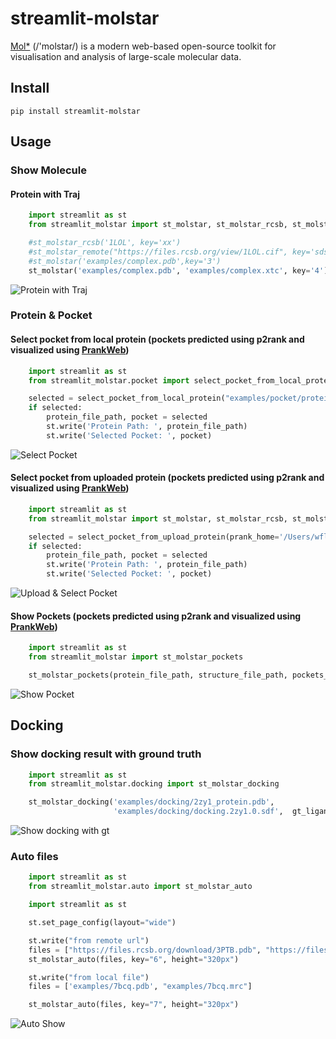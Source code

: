 # streamlit-molstar

[Mol*](https://molstar.org/) (/'molstar/) is a modern web-based open-source toolkit for visualisation and analysis of large-scale molecular data.

## Install
`pip install streamlit-molstar`

## Usage

### Show Molecule

#### Protein with Traj

```python
    import streamlit as st
    from streamlit_molstar import st_molstar, st_molstar_rcsb, st_molstar_remote

    #st_molstar_rcsb('1LOL', key='xx')
    #st_molstar_remote("https://files.rcsb.org/view/1LOL.cif", key='sds')
    #st_molstar('examples/complex.pdb',key='3')
    st_molstar('examples/complex.pdb', 'examples/complex.xtc', key='4')
```

![Protein with Traj](examples/example.png)

### Protein & Pocket

#### Select pocket from local protein (pockets predicted using p2rank and visualized using [PrankWeb](https://github.com/cusbg/prankweb))

```python
    import streamlit as st
    from streamlit_molstar.pocket import select_pocket_from_local_protein

    selected = select_pocket_from_local_protein("examples/pocket/protein.pdb", prank_home='/Users/wfluo/Downloads/p2rank_2.4/')
    if selected:
        protein_file_path, pocket = selected
        st.write('Protein Path: ', protein_file_path)
        st.write('Selected Pocket: ', pocket)
```

![Select Pocket](examples/pocket/pocket_select.png)

#### Select pocket from uploaded protein (pockets predicted using p2rank and visualized using [PrankWeb](https://github.com/cusbg/prankweb))

```python
    import streamlit as st
    from streamlit_molstar import st_molstar, st_molstar_rcsb, st_molstar_remote

    selected = select_pocket_from_upload_protein(prank_home='/Users/wfluo/Downloads/p2rank_2.4/')
    if selected:
        protein_file_path, pocket = selected
        st.write('Protein Path: ', protein_file_path)
        st.write('Selected Pocket: ', pocket)
```

![Upload & Select Pocket](examples/pocket/upload_select.png)

#### Show Pockets (pockets predicted using p2rank and visualized using [PrankWeb](https://github.com/cusbg/prankweb))


```python
    import streamlit as st
    from streamlit_molstar import st_molstar_pockets

    st_molstar_pockets(protein_file_path, structure_file_path, pockets_file_path)
```

![Show Pocket](examples/pocket/show_pocket.png)


## Docking

### Show docking result with ground truth

```python
    import streamlit as st
    from streamlit_molstar.docking import st_molstar_docking

    st_molstar_docking('examples/docking/2zy1_protein.pdb', 
                       'examples/docking/docking.2zy1.0.sdf',  gt_ligand_file_path='examples/docking/2zy1_ligand.sdf', key="5", height=240)

```

![Show docking with gt](examples/docking/docking_with_gt.png)


### Auto files

```python
    import streamlit as st
    from streamlit_molstar.auto import st_molstar_auto

    import streamlit as st

    st.set_page_config(layout="wide")

    st.write("from remote url")
    files = ["https://files.rcsb.org/download/3PTB.pdb", "https://files.rcsb.org/download/1LOL.pdb"]
    st_molstar_auto(files, key="6", height="320px")

    st.write("from local file")
    files = ['examples/7bcq.pdb', "examples/7bcq.mrc"]

    st_molstar_auto(files, key="7", height="320px")
```

![Auto Show](examples/auto.png)
